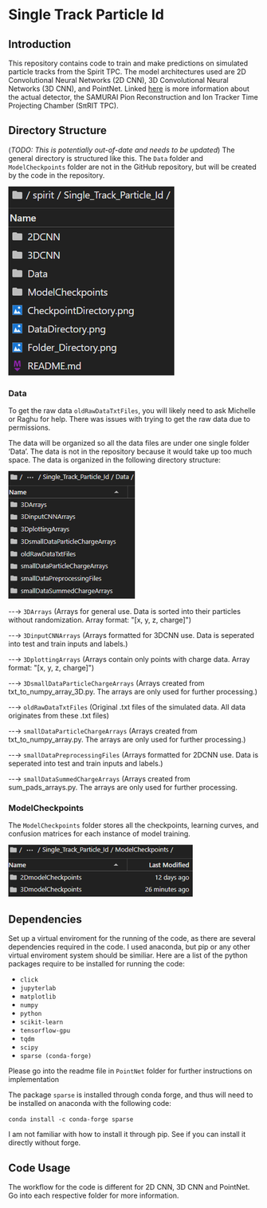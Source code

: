 # Single Track Particle Id
## Introduction
This repository contains code to train and make predictions on simulated particle tracks from the Spirit TPC. The model architectures used are 2D Convolutional Neural Networks (2D CNN), 3D Convolutional Neural Networks (3D CNN), and PointNet. Linked [here](https://groups.nscl.msu.edu/hira/cosmic/SpiritTPC.html) is more information about the actual detector, the SAMURAI Pion Reconstruction and Ion Tracker Time Projecting Chamber (SπRIT TPC). 

## Directory Structure
(_TODO: This is potentially out-of-date and needs to be updated_)
The general directory is structured like this. The `Data` folder and `ModelCheckpoints` folder are not in the GitHub repository, but will be created by the code in the repository.

![Folder Directory](Folder_Directory.png)

### Data
To get the raw data `oldRawDataTxtFiles`, you will likely need to ask Michelle or Raghu for help. There was issues with trying to get the raw data due to permissions.

The data will be organized so all the data files are under one single folder ‘Data’. The data is not in the repository because it would take up too much space. The data is organized in the following directory structure:

![Data Directory](DataDirectory.png)

--→ `3DArrays` (Arrays for general use. Data is sorted into their particles without randomization. Array format: "[x, y, z, charge]")

--→ `3DinputCNNArrays` (Arrays formatted for 3DCNN use. Data is seperated into test and train inputs and labels.)

--→ `3DplottingArrays` (Arrays contain only points with charge data. Array format: "[x, y, z, charge]")

--→ `3DsmallDataParticleChargeArrays` (Arrays created from txt_to_numpy_array_3D.py. The arrays are only used for further processing.)

--→ `oldRawDataTxtFiles` (Original .txt files of the simulated data. All data originates from these .txt files)

--→ `smallDataParticleChargeArrays` (Arrays created from txt_to_numpy_array.py. The arrays are only used for further processing.)

--→ `smallDataPreprocessingFiles` (Arrays formatted for 2DCNN use. Data is seperated into test and train inputs and labels.)

--→ `smallDataSummedChargeArrays` (Arrays created from sum_pads_arrays.py. The arrays are only used for further processing.

### ModelCheckpoints
The `ModelCheckpoints` folder stores all the checkpoints, learning curves, and confusion matrices for each instance of model training.

![Checkpoint Directory](CheckpointDirectory.png)

## Dependencies
Set up a virtual enviroment for the running of the code, as there are several dependencies required in the code. I used anaconda, but pip or any other virtual enviroment system should be similiar. Here are a list of the python packages require to be installed for running the code:

- `click`
- `jupyterlab`
- `matplotlib`
- `numpy`
- `python`
- `scikit-learn`
- `tensorflow-gpu`
- `tqdm`
- `scipy`
- `sparse (conda-forge)`

Please go into the readme file in `PointNet` folder for further instructions on implementation

The package `sparse` is installed through conda forge, and thus will need to be installed on anaconda with the following code:

```conda install -c conda-forge sparse```

I am not familiar with how to install it through pip. See if you can install it directly without forge.

## Code Usage
The workflow for the code is different for 2D CNN, 3D CNN and PointNet. Go into each respective folder for more information.
